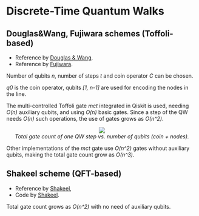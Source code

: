 # Discrete-Time Quantum Walks

## Douglas&Wang, Fujiwara schemes (Toffoli-based)

* Reference by [Douglas & Wang](https://arxiv.org/abs/0706.0304),
* Reference by [Fujiwara](https://journals.aps.org/pra/abstract/10.1103/PhysRevA.72.032329).


Number of qubits _n_, number of steps _t_ and coin operator _C_ can be chosen.

_q0_ is the coin operator, qubits _[1, n-1]_ are used for encoding the nodes in the line.

The multi-controlled Toffoli gate _mct_ integrated in Qiskit is used, needing _O(n)_ auxiliary qubits, and using _O(n)_ basic gates. Since a step of the QW needs _O(n)_ such operations, the use of gates grows as _O(n^2)_.

<p align="center">
  <img src="https://raw.githubusercontent.com/VicPinaCanelles/discrete-time-quantum-walks/master/Fujiwara/qw-gate-fujiwara.png"><br>
  <i>Total gate count of one QW step vs. number of qubits (coin + nodes).</i>
</p>

Other implementations of the _mct_ gate use _O(n^2)_ gates without auxiliary qubits, making the total gate count grow as _O(n^3)_.


## Shakeel scheme (QFT-based)

* Reference by [Shakeel](https://arxiv.org/abs/1912.00978),
* Code by [Shakeel](https://github.com/asif-shakeel/QIS/blob/master/notebooks/discrete_time_quantum_walk_scalable.ipynb).

Total gate count grows as _O(n^2)_ with no need of auxiliary qubits.
